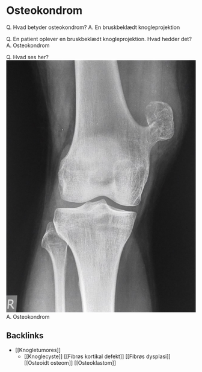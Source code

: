 # Osteokondrom
Q. Hvad betyder osteokondrom? 
A. En bruskbeklædt knogleprojektion

Q. En patient oplever en bruskbeklædt knogleprojektion. Hvad hedder det? 
A. Osteokondrom

Q. Hvad ses her?
![](BearImages/5B59693F-A8CF-4BA7-AE68-22688A536E26-24378-0000E9B52668CF55/paste-16170551870464.png)
A. Osteokondrom

## Backlinks
* [[Knogletumores]]
	* [[Knoglecyste]]
[[Fibrøs kortikal defekt]]
[[Fibrøs dysplasi]]
[[Osteoidt osteom]]
[[Osteoklastom]]

<!-- #anki/tag/med/Orto #anki/deck/Medicine -->

<!-- {BearID:9442BBB2-7D86-4333-B003-1FF0962D6AEE-24378-0000E9ADB3D84233} -->
